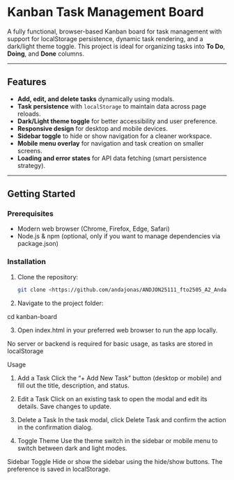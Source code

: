 # Kanban Task Management Board

A fully functional, browser-based Kanban board for task management with support for localStorage persistence, dynamic task rendering, and a dark/light theme toggle. This project is ideal for organizing tasks into **To Do**, **Doing**, and **Done** columns.

---

## Features

- **Add, edit, and delete tasks** dynamically using modals.
- **Task persistence** with `localStorage` to maintain data across page reloads.
- **Dark/Light theme toggle** for better accessibility and user preference.
- **Responsive design** for desktop and mobile devices.
- **Sidebar toggle** to hide or show navigation for a cleaner workspace.
- **Mobile menu overlay** for navigation and task creation on smaller screens.
- **Loading and error states** for API data fetching (smart persistence strategy).

---

## Getting Started

### Prerequisites

- Modern web browser (Chrome, Firefox, Edge, Safari)
- Node.js & npm (optional, only if you want to manage dependencies via package.json)

### Installation

1. Clone the repository:
   ```bash
   git clone <https://github.com/andajonas/ANDJON25111_fto2505_A2_AndaJonas_JSLPP.git>
2. Navigate to the project folder:

cd kanban-board


3. Open index.html in your preferred web browser to run the app locally.

No server or backend is required for basic usage, as tasks are stored in localStorage

Usage

1. Add a Task
Click the “+ Add New Task” button (desktop or mobile) and fill out the title, description, and status.

2. Edit a Task
Click on an existing task to open the modal and edit its details. Save changes to update.

3. Delete a Task
In the task modal, click Delete Task and confirm the action in the confirmation dialog.

4. Toggle Theme
Use the theme switch in the sidebar or mobile menu to switch between dark and light modes.

Sidebar Toggle
Hide or show the sidebar using the hide/show buttons. The preference is saved in localStorage.
